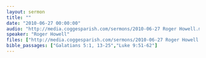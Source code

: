 ```yaml
---
layout: sermon
title: ""
date: "2010-06-27 00:00:00"
audio: "http://media.coggesparish.com/sermons/2010-06-27 Roger Howell.mp3"
speaker: "Roger Howell"
files: ["http://media.coggesparish.com/sermons/2010-06-27 Roger Howell.pdf"]
bible_passages: ["Galatians 5:1, 13-25","Luke 9:51-62"]
---
```

